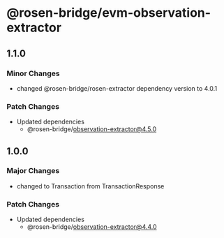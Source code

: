 # @rosen-bridge/evm-observation-extractor

## 1.1.0

### Minor Changes

- changed @rosen-bridge/rosen-extractor dependency version to 4.0.1

### Patch Changes

- Updated dependencies
  - @rosen-bridge/observation-extractor@4.5.0

## 1.0.0

### Major Changes

- changed to Transaction from TransactionResponse

### Patch Changes

- Updated dependencies
  - @rosen-bridge/observation-extractor@4.4.0
